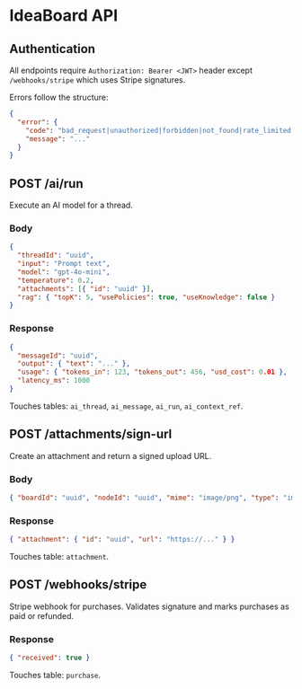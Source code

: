 # IdeaBoard API

## Authentication

All endpoints require `Authorization: Bearer <JWT>` header except
`/webhooks/stripe` which uses Stripe signatures.

Errors follow the structure:

```json
{
  "error": {
    "code": "bad_request|unauthorized|forbidden|not_found|rate_limited|internal",
    "message": "..."
  }
}
```

## POST /ai/run

Execute an AI model for a thread.

### Body

```json
{
  "threadId": "uuid",
  "input": "Prompt text",
  "model": "gpt-4o-mini",
  "temperature": 0.2,
  "attachments": [{ "id": "uuid" }],
  "rag": { "topK": 5, "usePolicies": true, "useKnowledge": false }
}
```

### Response

```json
{
  "messageId": "uuid",
  "output": { "text": "..." },
  "usage": { "tokens_in": 123, "tokens_out": 456, "usd_cost": 0.01 },
  "latency_ms": 1000
}
```

Touches tables: `ai_thread`, `ai_message`, `ai_run`, `ai_context_ref`.

## POST /attachments/sign-url

Create an attachment and return a signed upload URL.

### Body

```json
{ "boardId": "uuid", "nodeId": "uuid", "mime": "image/png", "type": "image" }
```

### Response

```json
{ "attachment": { "id": "uuid", "url": "https://..." } }
```

Touches table: `attachment`.

## POST /webhooks/stripe

Stripe webhook for purchases. Validates signature and marks purchases as paid or
refunded.

### Response

```json
{ "received": true }
```

Touches table: `purchase`.
